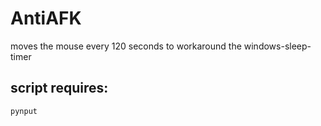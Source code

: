# AntiAFK

moves the mouse every 120 seconds to workaround the windows-sleep-timer

## script requires:
`pynput`

